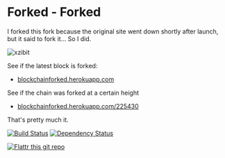 Forked - Forked
===============

I forked this fork because the original site went down shortly after launch, but it said to fork it... So I did.

![xzibit](http://cdn.memegenerator.net/instances/400x/36344396.jpg)

See if the latest block is forked:
 - [blockchainforked.herokuapp.com](blockchainforked.herokuapp.com)

See if the chain was forked at a certain height
 - [blockchainforked.herokuapp.com/225430](http://blockchainforked.herokuapp.com/225430)

That's pretty much it.

[![Build Status](https://travis-ci.org/PartTimeLegend/Forked.png?branch=master)](https://travis-ci.org/PartTimeLegend/Forked) [![Dependency Status](https://gemnasium.com/PartTimeLegend/Forked.png)](https://gemnasium.com/PartTimeLegend/Forked)

[![Flattr this git repo](http://api.flattr.com/button/flattr-badge-large.png)](https://flattr.com/submit/auto?user_id=parttimelegend&url=https://github.com/PartTimeLegend/Forked&title=Forked&language=&tags=github&category=software)
